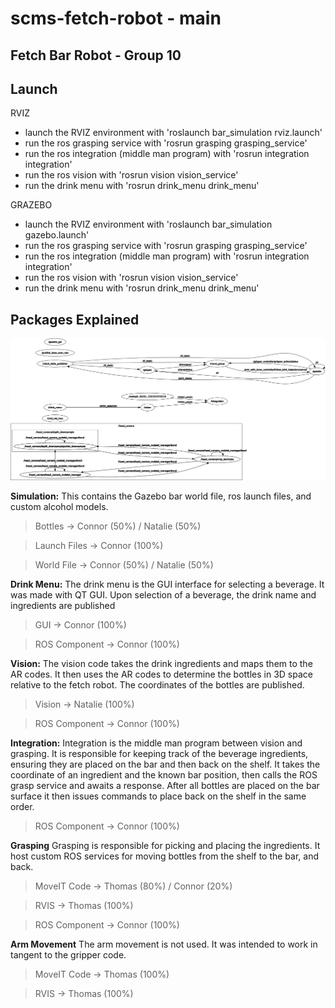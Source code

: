# scms-fetch-robot - main

Fetch Bar Robot - Group 10  
--------------------------------------------

Launch
--------------------------------------------

RVIZ

- launch the RVIZ environment with 'roslaunch bar_simulation rviz.launch'
- run the ros grasping service with 'rosrun grasping grasping_service'
- run the ros integration (middle man program) with 'rosrun integration integration'
- run the ros vision with 'rosrun vision vision_service'
- run the drink menu with 'rosrun drink_menu drink_menu'

GRAZEBO

- launch the RVIZ environment with 'roslaunch bar_simulation gazebo.launch'
- run the ros grasping service with 'rosrun grasping grasping_service'
- run the ros integration (middle man program) with 'rosrun integration integration'
- run the ros vision with 'rosrun vision vision_service'
- run the drink menu with 'rosrun drink_menu drink_menu'

Packages Explained
-----------------------------------

![ROS Topics](https://github.com/thomasluke/scms-fetch-robot/blob/master/rosgraph.png)

**Simulation:**
This contains the Gazebo bar world file, ros launch files, and custom alcohol models.
> Bottles -> Connor (50%) / Natalie (50%)

> Launch Files -> Connor (100%)

> World File -> Connor (50%) / Natalie (50%)

**Drink Menu:**
The drink menu is the GUI interface for selecting a beverage.
It was made with QT GUI.
Upon selection of a beverage, the drink name and ingredients are published
> GUI -> Connor (100%)

> ROS Component -> Connor (100%)

**Vision:**
The vision code takes the drink ingredients and maps them to the AR codes.
It then uses the AR codes to determine the bottles in 3D space relative to the fetch robot.
The coordinates of the bottles are published.
> Vision -> Natalie (100%)

> ROS Component -> Connor (100%)

**Integration:**
Integration is the middle man program between vision and grasping.
It is responsible for keeping track of the beverage ingredients, ensuring they are placed on the bar and then back on the shelf.
It takes the coordinate of an ingredient and the known bar position, then calls the ROS grasp service and awaits a response.
After all bottles are placed on the bar surface it then issues commands to place back on the shelf in the same order.
> ROS Component -> Connor (100%)

**Grasping**
Grasping is responsible for picking and placing the ingredients. 
It host custom ROS services for moving bottles from the shelf to the bar, and back.
> MoveIT Code -> Thomas (80%) / Connor (20%)

> RVIS -> Thomas (100%)

> ROS Component -> Connor (100%)

**Arm Movement**
The arm movement is not used. It was intended to work in tangent to the gripper code. 
> MoveIT Code -> Thomas (100%)

> RVIS -> Thomas (100%)